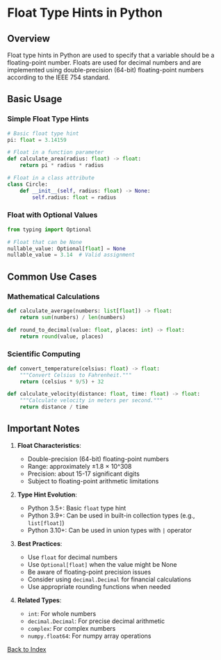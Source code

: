 # Float Type Hints in Python

## Overview
Float type hints in Python are used to specify that a variable should be a floating-point number. Floats are used for decimal numbers and are implemented using double-precision (64-bit) floating-point numbers according to the IEEE 754 standard.

## Basic Usage

### Simple Float Type Hints
```python
# Basic float type hint
pi: float = 3.14159

# Float in a function parameter
def calculate_area(radius: float) -> float:
    return pi * radius * radius

# Float in a class attribute
class Circle:
    def __init__(self, radius: float) -> None:
        self.radius: float = radius
```

### Float with Optional Values
```python
from typing import Optional

# Float that can be None
nullable_value: Optional[float] = None
nullable_value = 3.14  # Valid assignment
```

## Common Use Cases

### Mathematical Calculations
```python
def calculate_average(numbers: list[float]) -> float:
    return sum(numbers) / len(numbers)

def round_to_decimal(value: float, places: int) -> float:
    return round(value, places)
```

### Scientific Computing
```python
def convert_temperature(celsius: float) -> float:
    """Convert Celsius to Fahrenheit."""
    return (celsius * 9/5) + 32

def calculate_velocity(distance: float, time: float) -> float:
    """Calculate velocity in meters per second."""
    return distance / time
```

## Important Notes

1. **Float Characteristics**:
   - Double-precision (64-bit) floating-point numbers
   - Range: approximately ±1.8 × 10^308
   - Precision: about 15-17 significant digits
   - Subject to floating-point arithmetic limitations

2. **Type Hint Evolution**:
   - Python 3.5+: Basic `float` type hint
   - Python 3.9+: Can be used in built-in collection types (e.g., `list[float]`)
   - Python 3.10+: Can be used in union types with `|` operator

3. **Best Practices**:
   - Use `float` for decimal numbers
   - Use `Optional[float]` when the value might be None
   - Be aware of floating-point precision issues
   - Consider using `decimal.Decimal` for financial calculations
   - Use appropriate rounding functions when needed

4. **Related Types**:
   - `int`: For whole numbers
   - `decimal.Decimal`: For precise decimal arithmetic
   - `complex`: For complex numbers
   - `numpy.float64`: For numpy array operations

[Back to Index](../../README.md)
